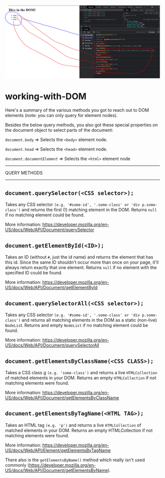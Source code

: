 ![](images/domcalls.PNG)


# working-with-DOM

Here's a summary of the various methods you got to reach out to DOM elements (note: you can only query for element nodes).

Besides the below query methods, you also got these special properties on the document object to select parts of the document:

```document.body``` => Selects the ```<body>``` element node.

```document.head``` => Selects the ```<head>``` element node.

```document.documentElement``` => Selects the ```<html>``` element node

---

QUERY METHODS

---

## ```document.querySelector(<CSS selector>);```
Takes any CSS selector ```(e.g. '#some-id', '.some-class' or 'div p.some-class')``` and returns the first (!) matching element in the DOM. Returns ```null``` if no matching element could be found.

More information: https://developer.mozilla.org/en-US/docs/Web/API/Document/querySelector

## ```document.getElementById(<ID>);```
Takes an ID (without ```#```, just the id name) and returns the element that has this id. Since the same ID shouldn't occur more than once on your page, it'll always return exactly that one element. Returns ```null``` if no element with the specified ID could be found.

More information: https://developer.mozilla.org/en-US/docs/Web/API/Document/getElementById

## ```document.querySelectorAll(<CSS selector>);```
Takes any CSS selector ```(e.g. '#some-id', '.some-class' or 'div p.some-class')``` and returns all matching elements in the DOM as a static (non-live) ```NodeLis```t. Returns and empty ```NodeList``` if no matching element could be found.

More information: https://developer.mozilla.org/en-US/docs/Web/API/Document/querySelectorAll

## ```document.getElementsByClassName(<CSS CLASS>);```
Takes a CSS class g ```(e.g. 'some-class')``` and returns a live ```HTMLCollection``` of matched elements in your DOM. Returns an empty ```HTMLCollection``` if not matching elements were found.

More information: https://developer.mozilla.org/en-US/docs/Web/API/Document/getElementsByClassName

## ```document.getElementsByTagName(<HTML TAG>);```
Takes an HTML tag ```(e.g. 'p')``` and returns a live ```HTMLCollection``` of matched elements in your DOM. Returns an empty HTMLCollection if not matching elements were found.

More information: https://developer.mozilla.org/en-US/docs/Web/API/Element/getElementsByTagName

There also is the ```getElementsByName()``` method which really isn't used commonly (https://developer.mozilla.org/en-US/docs/Web/API/Document/getElementsByName).
